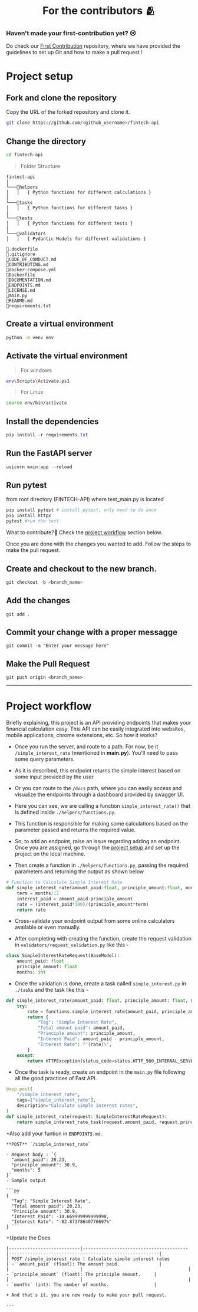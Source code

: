 <h1 align=center> For the contributors 🫂 </h1>

### Haven't made your first-contribution yet? 😢
Do check our [First Contribution](https://github.com/Clueless-Community/first-contribution) repository, where we have provided the guidelines to set up Git and how to make a pull request !

# Project setup
## Fork and clone the repository
Copy the URL of the forked repository and clone it.
```bash
git clone https://github.com/<github_username>/fintech-api
```

## Change the directory
```bash
cd fintech-api
```

> Folder Structure
```
fintect-api
│
└───📂helpers
│   │   { Python functions for different calculations }
│
└───📂tasks
│   │   { Python functions for different tasks }
|
└───📂tests
│   |   { Python functions for different tests }
|
└───📂validators
│   │   { Pydantic Models for different validations }

📄.dockerfile
📄.gitignore
📄CODE_OF_CONDUCT.md
📄CONTRIBUTING.md
📄docker-compose.yml
📄Dockerfile
📄DOCUMENTATION.md
📄ENDPOINTS.md
📄LICENSE.md
📄main.py
📄README.md
📄requirements.txt
```


## Create a virtual environment
```bash
python -m venv env
```
## Activate the virtual environment
> For windows
```bash
env\Scripts\Activate.ps1
```
> For Linux
```bash
source env/bin/activate
```

## Install the dependencies
```powershell
pip install -r requirements.txt
```

## Run the FastAPI server
```powershell
uvicorn main:app --reload
```

## Run pytest
from root directory (FINTECH-API) where test_main.py is located
```powershell
pip install pytest # install pytest, only need to do once
pip install httpx
pytest #run the test
```

What to contribute?👀
Check the [project workflow](https://github.com/Clueless-Community/fintech-api/blob/main/CONTRIBUTING.md#project-workflow) section below.

Once you are done with the changes you wanted to add. Follow the steps to make the pull request.
## Create and checkout to the new branch.
```powershell
git checkout -b <branch_name>
```
## Add the changes
```
git add .
```

## Commit your change with a proper messagge
```
git commit -m "Enter your message here"
```

## Make the Pull Request
```
git push origin <branch_name>
```
---

# Project workflow
Briefly explaining, this project is an API providing endpoints that makes your financial calculation easy. This API can be easily integrated into websites, mobile applications, chrome extensions, etc. So how it works?

+ Once you run the server, and route to a path. For now, be it `/simple_interest_rate` (mentioned in **main.py**). You'll need to pass some query parameters.

+ As it is described, this endpoint returns the simple interest based on some input provided by the user.

+ Or you can route to the `/docs` path, where you can easily access and visualize the endpoints through a dashboard provided by swagger UI.

+ Here you can see, we are calling a function `simple_interest_rate()` that is defined inside `./helpers/functions.py`.
+ This function is responsible for making some calculations based on the parameter passed and returns the required value.

+ So, to add an endpoint, raise an issue regarding adding an endpoint. Once you are assigned, go through the [project setup ]() and set up the project on the local machine.

+ Then create a function in `./helpers/functions.py`, passing the required parameters and returning the output as shown below
```python
# Function to Calculate Simple Interest Rate
def simple_interest_rate(amount_paid:float, principle_amount:float, months:int):
    term = months/12
    interest_paid = amount_paid-principle_amount
    rate = (interest_paid*100)/(principle_amount*term)
    return rate
```
+ Cross-validate your endpoint output from some online calculators available or even manually.

+ After completing with creating the function, create the request validation in `validators/request_validation.py` like this -

```python
class SimpleInterestRateRequest(BaseModel):
    amount_paid: float
    principle_amount: float
    months: int
```

+ Once the validation is done, create a task called `simple_interest.py` in `./tasks` and the task like this -

```python
def simple_interest_rate(amount_paid: float, principle_amount: float, months: int):
    try:
        rate = functions.simple_interest_rate(amount_paid, principle_amount, months)
        return {
            "Tag": "Simple Interest Rate",
            "Total amount paid": amount_paid,
            "Principle amount": principle_amount,
            "Interest Paid": amount_paid - principle_amount,
            "Interest Rate": f"{rate}%",
        }
    except:
        return HTTPException(status_code=status.HTTP_500_INTERNAL_SERVER_ERROR)
```

+ Once the task is ready, create an endpoint in the `main.py` file following all the good practices of Fast API.

```python
@app.post(
    "/simple_interest_rate",
    tags=["simple_interest_rate"],
    description="Calculate simple interest rates",
)
def simple_interest_rate(request: SimpleInterestRateRequest):
    return simple_interest_rate_task(request.amount_paid, request.principle_amount, request.months)
```

+Also add your funtion in `ENDPOINTS.md`.
```
**POST** `/simple_interest_rate`

- Request body : `{
  "amount_paid": 20.23,
  "principle_amount": 30.9,
  "months": 5
}`
- Sample output

```py
{
  "Tag": "Simple Interest Rate",
  "Total amount paid": 20.23,
  "Principle amount": 30.9,
  "Interest Paid": -10.669999999999998,
  "Interest Rate": "-82.87378640776697%"
} ```
```
+Update the Docs
```
|---------------------------|----------------------------------------|---------------------------------------------------------|
| POST /simple_interest_rate | Calculate simple interest rates        | - `amount_paid` (float): The amount paid.               |
|                           |                                        | - `principle_amount` (float): The principle amount.     |
|                           |                                        | - `months` (int): The number of months.                 |
```
```
+ And that's it, you are now ready to make your pull request.

---

